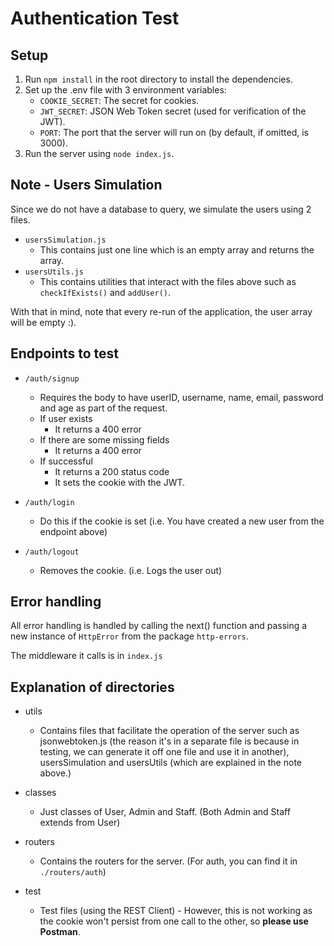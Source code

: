 # Authentication Test

## Setup

1.  Run `npm install` in the root directory to install the dependencies.
2.  Set up the .env file with 3 environment variables:
    -   `COOKIE_SECRET`: The secret for cookies.
    -   `JWT_SECRET`: JSON Web Token secret (used for verification of the JWT).
    -   `PORT`: The port that the server will run on (by default, if omitted, is 3000).
3.  Run the server using `node index.js`.

## Note - Users Simulation

Since we do not have a database to query, we simulate the users using 2 files.

-   `usersSimulation.js`
    -   This contains just one line which is an empty array and returns the array.
-   `usersUtils.js`
    -   This contains utilities that interact with the files above such as `checkIfExists()` and `addUser()`.

With that in mind, note that every re-run of the application, the user array will be empty :).

## Endpoints to test

-   `/auth/signup`

    -   Requires the body to have userID, username, name, email, password and age as part of the request.
    -   If user exists
        -   It returns a 400 error
    -   If there are some missing fields
        -   It returns a 400 error
    -   If successful
        -   It returns a 200 status code
        -   It sets the cookie with the JWT.

-   `/auth/login`
    -   Do this if the cookie is set (i.e. You have created a new user from the endpoint above)
-   `/auth/logout`
    -   Removes the cookie. (i.e. Logs the user out)

## Error handling

All error handling is handled by calling the next() function and passing a new instance of `HttpError` from the package `http-errors`.

The middleware it calls is in `index.js`

## Explanation of directories

-   utils
    -   Contains files that facilitate the operation of the server such as jsonwebtoken.js (the reason it's in a separate file is because in testing, we can generate it off one file and use it in another), usersSimulation and usersUtils (which are explained in the note above.)
-   classes

    -   Just classes of User, Admin and Staff. (Both Admin and Staff extends from User)

-   routers
    -   Contains the routers for the server. (For auth, you can find it in `./routers/auth`)
-   test
    -   Test files (using the REST Client) - However, this is not working as the cookie won't persist from one call to the other, so **please use Postman**.
